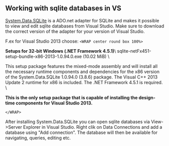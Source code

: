 ## Working with sqlite databases in VS

[System.Data.SQLite](http://system.data.sqlite.org/index.html/doc/trunk/www/index.wiki) is a ADO.net adapter for SQLite and makes it possible to view and edit sqlite databases from Visual Studio. Make sure to download the correct version of the adapter for your version of Visual Studio.

F.ex for Visual Studio 2013 choose:
`<WRAP center round box 100%>`

**Setups for 32-bit Windows (.NET Framework 4.5.1)**\\
sqlite-netFx451-setup-bundle-x86-2013-1.0.94.0.exe (10.02 MiB) \\

This setup package features the mixed-mode assembly and will install all the necessary runtime components and dependencies for the x86 version of the System.Data.SQLite 1.0.94.0 (3.8.6) package. The Visual C++ 2013 Update 2 runtime for x86 is included. The .NET Framework 4.5.1 is required. \\

**This is the only setup package that is capable of installing the design-time components for Visual Studio 2013.** 

`</WRAP>`

After installing System.Data.SQLite you can open sqlite databases via View->Server Explorer in Visual Studio. Right clik on Data Connections and add a database using "Add connection". The database will then be available for navigating, queries, editing etc.  
